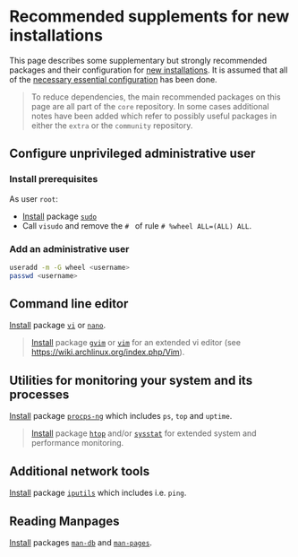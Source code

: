 # Recommended supplements for new installations
This page describes some supplementary but strongly recommended packages and their configuration for [new installations](../README.md).
It is assumed that all of the [necessary essential configuration](essentials-installation.md) has been done.
> To reduce dependencies, the main recommended packages on this page are all part of the `core` repository. In some cases additional notes have been added which refer to possibly useful packages in either the `extra` or the `community` repository.

## Configure unprivileged administrative user
### Install prerequisites
As user `root`:
* [Install][1] package [`sudo`](https://www.archlinux.org/packages/core/x86_64/sudo/)
* Call `visudo` and remove the `# ` of rule `# %wheel ALL=(ALL) ALL`.

### Add an administrative user
```bash
useradd -m -G wheel <username>
passwd <username>
```

## Command line editor
[Install][1] package [`vi`](https://www.archlinux.org/packages/core/x86_64/vi/) or [`nano`](https://www.archlinux.org/packages/core/x86_64/nano/).

> [Install][1] package [`gvim`](https://www.archlinux.org/packages/extra/x86_64/gvim/) or [`vim`](https://www.archlinux.org/packages/extra/x86_64/vim/) for an extended vi editor (see https://wiki.archlinux.org/index.php/Vim).

## Utilities for monitoring your system and its processes
[Install][1] package [`procps-ng`](https://www.archlinux.org/packages/core/x86_64/procps-ng/) which includes `ps`, `top` and `uptime`.

> [Install][1] package [`htop`](https://www.archlinux.org/packages/extra/x86_64/htop/) and/or [`sysstat`](https://www.archlinux.org/packages/community/x86_64/sysstat/) for extended system and performance monitoring.

## Additional network tools
[Install][1] package [`iputils`](https://www.archlinux.org/packages/core/x86_64/iputils/) which includes i.e. `ping`.

## Reading Manpages
[Install][1] packages [`man-db`](https://www.archlinux.org/packages/core/x86_64/man-db/) and [`man-pages`](https://www.archlinux.org/packages/core/x86_64/man-pages/).

[1]: ../using-pacman.md#install-a-package
